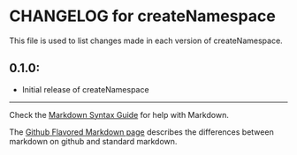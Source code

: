 # CHANGELOG for createNamespace

This file is used to list changes made in each version of createNamespace.

## 0.1.0:

* Initial release of createNamespace

- - - 
Check the [Markdown Syntax Guide](http://daringfireball.net/projects/markdown/syntax) for help with Markdown.

The [Github Flavored Markdown page](http://github.github.com/github-flavored-markdown/) describes the differences between markdown on github and standard markdown.
